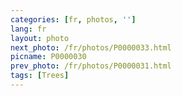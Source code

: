 ```yaml
---
categories: [fr, photos, '']
lang: fr
layout: photo
next_photo: /fr/photos/P0000033.html
picname: P0000030
prev_photo: /fr/photos/P0000031.html
tags: [Trees]
---
```

